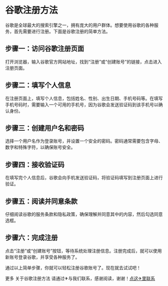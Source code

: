 # 谷歌注册方法

谷歌是全球最大的搜索引擎之一，拥有庞大的用户群体。想要使用谷歌的各种服务，首先需要进行注册。下面是谷歌注册的简单方法。

## 步骤一：访问谷歌注册页面

打开浏览器，输入谷歌官方网站地址，找到“注册”或“创建账号”的链接，点击进入注册页面。

## 步骤二：填写个人信息

在注册页面上，填写个人信息，包括姓名、性别、出生日期、手机号码等。在填写手机号码时，需要输入一个可用的手机号，因为谷歌会发送验证码到该手机号以确认身份。

## 步骤三：创建用户名和密码

选择一个用户名作为登录账号，并设置一个安全的密码。密码通常需要包含字母、数字和特殊字符，以确保账号安全。

## 步骤四：接收验证码

在填写完个人信息后，谷歌会向手机发送验证码，将验证码填写到注册页面上进行验证。

## 步骤五：阅读并同意条款

仔细阅读谷歌的服务条款和隐私政策，确保理解并同意其中的内容，然后勾选同意选框。

## 步骤六：完成注册

点击“注册”或“创建账号”按钮，等待系统处理注册信息。注册完成后，就可以使用新账号登录谷歌，并享受各种服务了。

通过以上简单步骤，你就可以轻松注册谷歌账号了。现在就去试试吧！

更多 关于谷歌注册方法 请通过✈与我们联系，感谢阅读，谢谢！[点这✈里联系](https://b.k02.cc)